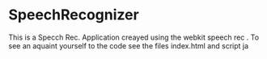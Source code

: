 # SpeechRecognizer
 
This is a Specch Rec. Application creayed using the webkit speech rec . To see an aquaint yourself to the code see the files index.html and script ja
